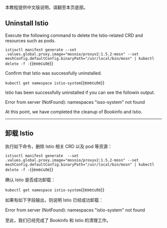 本教程提供中文版说明，请翻至本页底部。

## Uninstall Istio

Execute the following command to delete the Istio-related CRD and resources such as pods.

`istioctl manifest generate --set .values.global.proxy.image="mosnio/proxyv2:1.5.2-mosn" --set meshConfig.defaultConfig.binaryPath="/usr/local/bin/mosn" | kubectl delete -f -`{{execute}}

Confirm that Istio was successfully uninstalled.

`kubectl get namespace istio-system`{{execute}}

Istio has been successfully uninstalled if you can see the followin output.

Error from server (NotFound): namespaces "isso-system" not found

At this point, we have completed the cleanup of Bookinfo and Istio.

---

## 卸载 Istio

执行如下命令，删除 Istio 相关 CRD 以及 pod 等资源：


`istioctl manifest generate  --set .values.global.proxy.image="mosnio/proxyv2:1.5.2-mosn" --set meshConfig.defaultConfig.binaryPath="/usr/local/bin/mosn" | kubectl delete -f -`{{execute}}


确认 Istio 是否成功卸载：

`kubectl get namespace istio-system`{{execute}}

如果有如下字段输出，则说明 Istio 已经成功卸载：

Error from server (NotFound): namespaces "istio-system" not found


至此，我们已经完成了 Bookinfo 和 Istio 的清理工作。
